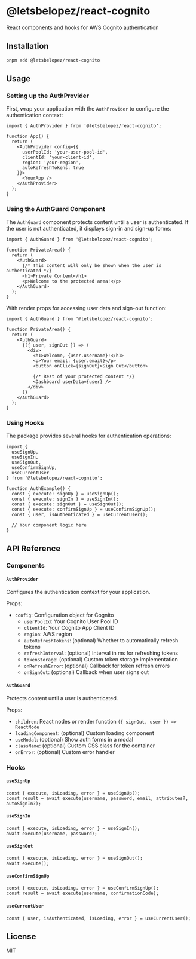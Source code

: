 # @letsbelopez/react-cognito

React components and hooks for AWS Cognito authentication

## Installation

```bash
pnpm add @letsbelopez/react-cognito
```

## Usage

### Setting up the AuthProvider

First, wrap your application with the `AuthProvider` to configure the authentication context:

```tsx
import { AuthProvider } from '@letsbelopez/react-cognito';

function App() {
  return (
    <AuthProvider config={{
      userPoolId: 'your-user-pool-id',
      clientId: 'your-client-id',
      region: 'your-region',
      autoRefreshTokens: true
    }}>
      <YourApp />
    </AuthProvider>
  );
}
```

### Using the AuthGuard Component

The `AuthGuard` component protects content until a user is authenticated. If the user is not authenticated, it displays sign-in and sign-up forms:

```tsx
import { AuthGuard } from '@letsbelopez/react-cognito';

function PrivateArea() {
  return (
    <AuthGuard>
      {/* This content will only be shown when the user is authenticated */}
      <h1>Private Content</h1>
      <p>Welcome to the protected area!</p>
    </AuthGuard>
  );
}
```

With render props for accessing user data and sign-out function:

```tsx
import { AuthGuard } from '@letsbelopez/react-cognito';

function PrivateArea() {
  return (
    <AuthGuard>
      {({ user, signOut }) => (
        <div>
          <h1>Welcome, {user.username}!</h1>
          <p>Your email: {user.email}</p>
          <button onClick={signOut}>Sign Out</button>
          
          {/* Rest of your protected content */}
          <Dashboard userData={user} />
        </div>
      )}
    </AuthGuard>
  );
}
```

### Using Hooks

The package provides several hooks for authentication operations:

```tsx
import { 
  useSignUp, 
  useSignIn, 
  useSignOut, 
  useConfirmSignUp, 
  useCurrentUser 
} from '@letsbelopez/react-cognito';

function AuthExample() {
  const { execute: signUp } = useSignUp();
  const { execute: signIn } = useSignIn();
  const { execute: signOut } = useSignOut();
  const { execute: confirmSignUp } = useConfirmSignUp();
  const { user, isAuthenticated } = useCurrentUser();
  
  // Your component logic here
}
```

## API Reference

### Components

#### `AuthProvider`

Configures the authentication context for your application.

Props:
- `config`: Configuration object for Cognito
  - `userPoolId`: Your Cognito User Pool ID
  - `clientId`: Your Cognito App Client ID
  - `region`: AWS region
  - `autoRefreshTokens`: (optional) Whether to automatically refresh tokens
  - `refreshInterval`: (optional) Interval in ms for refreshing tokens
  - `tokenStorage`: (optional) Custom token storage implementation
  - `onRefreshError`: (optional) Callback for token refresh errors
  - `onSignOut`: (optional) Callback when user signs out

#### `AuthGuard`

Protects content until a user is authenticated.

Props:
- `children`: React nodes or render function `({ signOut, user }) => ReactNode`
- `loadingComponent`: (optional) Custom loading component
- `useModal`: (optional) Show auth forms in a modal
- `className`: (optional) Custom CSS class for the container
- `onError`: (optional) Custom error handler

### Hooks

#### `useSignUp`

```tsx
const { execute, isLoading, error } = useSignUp();
const result = await execute(username, password, email, attributes?, autoSignIn?);
```

#### `useSignIn`

```tsx
const { execute, isLoading, error } = useSignIn();
await execute(username, password);
```

#### `useSignOut`

```tsx
const { execute, isLoading, error } = useSignOut();
await execute();
```

#### `useConfirmSignUp`

```tsx
const { execute, isLoading, error } = useConfirmSignUp();
const result = await execute(username, confirmationCode);
```

#### `useCurrentUser`

```tsx
const { user, isAuthenticated, isLoading, error } = useCurrentUser();
```

## License

MIT
